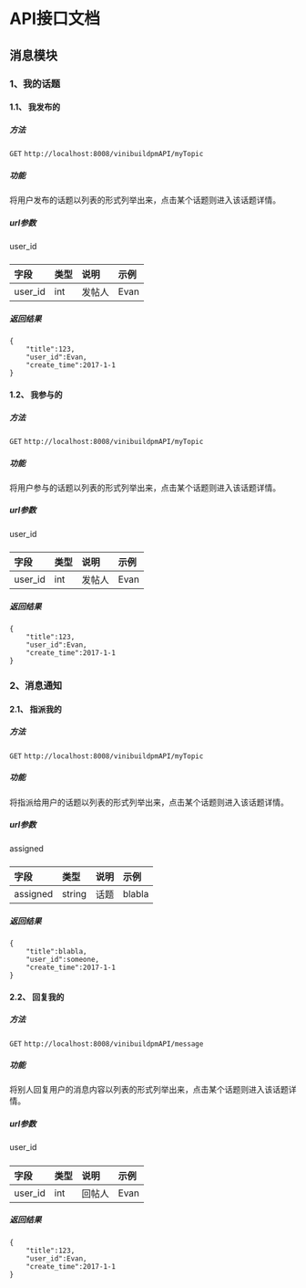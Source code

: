 # API接口文档
## 消息模块
### 1、我的话题
#### 1.1、 我发布的
##### 方法
`GET` `http://localhost:8008/vinibuildpmAPI/myTopic`
##### 功能
将用户发布的话题以列表的形式列举出来，点击某个话题则进入该话题详情。

##### url参数
user_id

#####

|字段|类型|说明|示例|
|:---|:---|:---|:---|
|user_id|int|发帖人|Evan|

##### 返回结果
```
{
    "title":123,
    "user_id":Evan,
    "create_time":2017-1-1
}
```

#### 1.2、 我参与的
##### 方法
`GET` `http://localhost:8008/vinibuildpmAPI/myTopic`
##### 功能
将用户参与的话题以列表的形式列举出来，点击某个话题则进入该话题详情。

##### url参数
user_id

#####

|字段|类型|说明|示例|
|:---|:---|:---|:---|
|user_id|int|发帖人|Evan|

##### 返回结果
```
{
    "title":123,
    "user_id":Evan,
    "create_time":2017-1-1
}
```
### 2、消息通知
#### 2.1、 指派我的
##### 方法
`GET` `http://localhost:8008/vinibuildpmAPI/myTopic`
##### 功能
将指派给用户的话题以列表的形式列举出来，点击某个话题则进入该话题详情。

##### url参数
assigned

#####

|字段|类型|说明|示例|
|:---|:---|:---|:---|
|assigned|string|话题|blabla|

##### 返回结果
```
{
    "title":blabla,
    "user_id":someone,
    "create_time":2017-1-1
}
```

#### 2.2、 回复我的
##### 方法
`GET` `http://localhost:8008/vinibuildpmAPI/message`
##### 功能
将别人回复用户的消息内容以列表的形式列举出来，点击某个话题则进入该话题详情。

##### url参数
user_id

#####

|字段|类型|说明|示例|
|:---|:---|:---|:---|
|user_id|int|回帖人|Evan|

##### 返回结果
```
{
    "title":123,
    "user_id":Evan,
    "create_time":2017-1-1
}
```